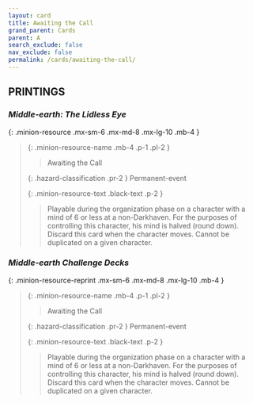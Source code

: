 ```yaml
---
layout: card
title: Awaiting the Call
grand_parent: Cards
parent: A
search_exclude: false
nav_exclude: false
permalink: /cards/awaiting-the-call/
---
```


## PRINTINGS


### _Middle-earth: The Lidless Eye_

{: .minion-resource .mx-sm-6 .mx-md-8 .mx-lg-10 .mb-4 }
> {: .minion-resource-name .mb-4 .p-1 .pl-2 }
> > <div class="hazard-mp"></div>
> > <div class="card-name">Awaiting the Call</div>
>
> {: .hazard-classification .pr-2 }
> Permanent-event
>
> {: .minion-resource-text .black-text .p-2 }
> > Playable during the organization phase on a character with a mind of 6 or less at a non-Darkhaven. For the purposes of controlling this character, his mind is halved (round down). Discard this card when the character moves. Cannot be duplicated on a given character. 
> 

### _Middle-earth Challenge Decks_

{: .minion-resource-reprint .mx-sm-6 .mx-md-8 .mx-lg-10 .mb-4 }
> {: .minion-resource-name .mb-4 .p-1 .pl-2 }
> > <div class="hazard-mp"></div>
> > <div class="card-name">Awaiting the Call</div>
>
> {: .hazard-classification .pr-2 }
> Permanent-event
>
> {: .minion-resource-text .black-text .p-2 }
> > Playable during the organization phase on a character with a mind of 6 or less at a non-Darkhaven. For the purposes of controlling this character, his mind is halved (round down). Discard this card when the character moves. Cannot be duplicated on a given character. 
> 
